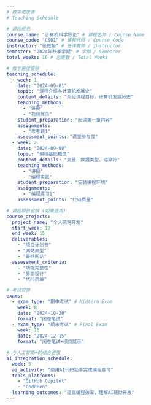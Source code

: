 ```yaml
---
# 教学进度表
# Teaching Schedule

# 课程信息
course_name: "计算机科学导论" # 课程名称 / Course Name
course_code: "CS01" # 课程代码 / Course Code
instructor: "张教授" # 任课教师 / Instructor
semester: "2024年秋季学期" # 学期 / Semester
total_weeks: 16 # 总周数 / Total Weeks

# 教学进度安排
teaching_schedule:
  - week: 1
    date: "2024-09-01"
    topic: "课程介绍与计算机发展史"
    content_details: "介绍课程目标，计算机发展历史"
    teaching_methods:
      - "讲授"
      - "视频展示"
    student_preparation: "阅读第一章内容"
    assignments:
      - "思考题1"
    assessment_points: "课堂参与度"
  - week: 2
    date: "2024-09-08"
    topic: "编程基础概念"
    content_details: "变量、数据类型、运算符"
    teaching_methods:
      - "讲授"
      - "编程实践"
    student_preparation: "安装编程环境"
    assignments:
      - "编程练习1"
    assessment_points: "代码质量"

# 课程项目安排 (如果适用)
course_projects:
  project_name: "个人网站开发"
  start_week: 10
  end_week: 15
  deliverables:
    - "项目计划书"
    - "网站原型"
    - "最终网站"
  assessment_criteria:
    - "功能完整性"
    - "界面设计"
    - "代码质量"

# 考试安排
exams:
  - exam_type: "期中考试" # Midterm Exam
    week: 8
    date: "2024-10-20"
    format: "闭卷笔试"
  - exam_type: "期末考试" # Final Exam
    week: 16
    date: "2024-12-15"
    format: "闭卷笔试+项目展示"

# 与人工智能+的结合进度
ai_integration_schedule:
  week: 5
  ai_activity: "使用AI代码助手完成编程练习"
  tools_platforms:
    - "GitHub Copilot"
    - "CodePen"
  learning_outcomes: "提高编程效率，理解AI辅助开发"
---
```

